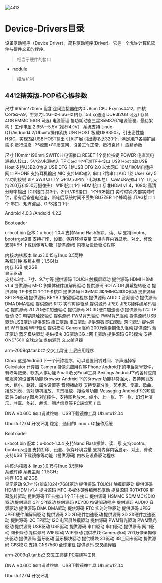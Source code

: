 ![4412](http://7xsic8.com1.z0.glb.clouddn.com/4412%E7%B2%BE%E8%8B%B1%E7%89%88-POP%E6%A0%B8%E5%BF%83%E6%9D%BF.jpg "4412")


# Device-Drivers目录
设备驱动程序（Device Driver），简称驱动程序(Driver)。它是一个允许计算机软件与硬件交互的程序。
>相当于硬件的接口


+ module
>模块机制




## 4412精英版-POP核心板参数

尺寸	60mm*70mm
高度	连同连接器在内0.26cm
CPU	Exynos4412，四核Cortex-A9，主频为1.4GHz-1.6GHz
内存	1GB 双通道 DDR3(2GB 可选)
存储	4GB EMMC(16GB 可选)
电源管理	低功耗动态三星S5M8767电源管理，最优架构！
工作电压	2.65V--5.5V (推荐4.0V）
系统支持	Linux-QT/Android4.2/Ubuntu操作系统
USB HOST	板载USB3503，引出高性能HSIC，实现2路USB HOST输出
引角扩展	引出脚多达320个，满足用户各类扩展需求
运行温度	-25度至+80度区间，设备工作正常，运行良好！
底板参数

尺寸	110mm*190mm
SWITCH	电源接口
RESET	1个复位按键
POWER	电直流电源输入接口，5V/2A电源输入
TF Card	1个标准TF卡接口
USB Host	2路USB Host,支持USB2.0协议
USB OTG	1路USB OTG 2.0
以太网口	10M/100M自适应网口
PHONE	支持耳机输出
MIC	支持MIC输入
串口	2路串口
A/D	1路
User Key	5个功能按键
DIP SWITCH	1个
GPIO	20PIN（电源和地）
CAMERA接口	1个（可支持200万和500万摄像头）
WIFI接口	1个
HDMI接口	标准HDMI v1.4，1080p高清分辨率输出
LCD接口	共3个，2个LVDS接口，1个RGB接口
实时时钟	内部实时时钟，带有后备锂电池座，断电后系统时间不丢失
BUZZER	1个蜂鸣器
JTAG接口	1个
串口、矩阵键盘、GPS接口	1个


Android 4.0.3 /Android 4.2.2

Bootloader

u-boot.bin	版本：u-boot-1.3.4	支持Nand Flash擦除、读、写
支持bootm、bootargs设置
支持打印、设置、保存环境变量
支持内存内容显示、对比、修改
支持USB 下载镜像等功能（提供源码)
内核及设备驱动程序

内核:内核版本	linux3.0.15与linux 3.5两种	 
系统时钟	系统主频：1.5GHz	 
内存	1GB  或 2GB	 
显示驱动	
支持4.3寸、7寸、9.7寸等
提供源码
TOUCH	触摸屏驱动	提供源码
HDMI	HDMI v1.4	提供源码
MFC	多媒体硬件编解码驱动	提供源码
ROTATOR	屏幕旋转驱动	提供源码
TF卡接口	1个TF卡接口	提供源码
HSMMC	SD/MMC/SDIO驱动	提供源码
SPI	SPI驱动	提供源码
KEYBD	按键驱动程序	提供源码
AUDIO	音频驱动	提供源码
DMA	DMA驱动	提供源码
RTC	实时时钟驱动	提供源码
JPEG	JPEG硬件编解码驱动	提供源码
2D	2D硬件加速驱动	提供源码
3D	3D硬件加速驱动	提供源码
I2C TP驱动	I2C 电容屏触摸驱动	提供源码
PWM背光驱动	PWM背光驱动	提供源码
USB驱动	USB驱动	提供源码
串口驱动	串口驱动	提供源码
网口驱动	网卡驱动	提供源码
WIFI驱动	WIFI驱动	提供模块
Camera驱动	200万像素摄像头驱动	提供源码
蓝牙驱动	蓝牙模块驱动	提供模块
3G驱动	3G上网卡驱动	提供源码
GPS模块	支持 GNS7560 全球定位	提供源码
交叉编译器

arm-2009q3.tar.bz2	交叉工具链
上层应用程序

Clock	这是Android 下一个闹钟程序，可以设置闹铃时间、铃声选择等
Calculator	计算器
Camera	摄像头应用程序
Phone	Android下的电话拨号软件，有呼叫记录、联系人等功能
Email	收发Email工具
Settings	Android下的各种应用和服务的设置等功能
Browser	Android 下的Brower 功能非常强大，支持网页放大、缩小、跳转、属性设置等
音频播放器	支持专辑分类，艺术家、专辑、歌曲、播放列表、派对随机播放、背景播放、搜索等功能
Messaging	Android下的短信软件
Gallery	图片浏览控件，支持图片放大、缩小、上一张、下一张、幻灯片演示、共享、旋转、裁切、图片信息等
PC端烧写工具

DNW V0.60C	串口调试终端、USB下载镜像工具
Ubuntu12.04

Ubuntu12.04	开发环境
稳定、通用的Linux + Qt操作系统

Bootloader

u-boot.bin	版本：u-boot-1.3.4	支持Nand Flash擦除、读、写
支持bootm、bootargs设置
支持打印、设置、保存环境变量
支持内存内容显示、对比、修改
支持USB 下载镜像等功能（提供源码)
内核及设备驱动程序

内核:内核版本	linux3.0.15与linux 3.5两种	 
系统时钟	系统主频：1.5GHz	 
内存	1GB  或 2GB	 
显示驱动	9.7寸(分辨率1024×768)驱动	提供源码
TOUCH	触摸屏驱动	提供源码
HDMI	HDMI v1.4	提供源码
MFC	多媒体硬件编解码驱动	提供源码
ROTATOR	屏幕旋转驱动	提供源码
TF卡接口	1个TF卡接口	提供源码
HSMMC	SD/MMC/SDIO驱动	提供源码
SPI	SPI驱动	提供源码
KEYBD	按键驱动程序	提供源码
AUDIO	音频驱动	提供源码
DMA	DMA驱动	提供源码
RTC	实时时钟驱动	提供源码
JPEG	JPEG硬件编解码驱动	提供源码
2D	2D硬件加速驱动	提供源码
3D	3D硬件加速驱动	提供源码
I2C TP驱动	I2C 电容屏触摸驱动	提供源码
PWM背光驱动	PWM背光驱动	提供源码
USB驱动	USB驱动	提供源码
串口驱动	串口驱动	提供源码
网口驱动	网卡驱动	提供源码
WIFI驱动	WIFI驱动	提供模块
Camera驱动	200万像素摄像头驱动	提供源码
蓝牙驱动	蓝牙模块驱动	提供模块
3G驱动	3G上网卡驱动	提供源码
GPS模块	支持 GNS7560 全球定位	提供源码
交叉编译器

arm-2009q3.tar.bz2	交叉工具链
PC端烧写工具

DNW V0.60C	串口调试终端、USB下载镜像工具
Ubuntu12.04

Ubuntu12.04	开发环境
